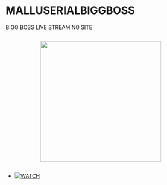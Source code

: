 # MALLUSERIALBIGGBOSS
BIGG BOSS LIVE STREAMING SITE
<div class="separator" style="clear: both;"><a href="https://blogger.googleusercontent.com/img/b/R29vZ2xl/AVvXsEgjrCAlCprFLmlNMyVqC9_ZEHuYQfhcqMQKuRpynPAOm6d1fO3Pu3jf-f3V_Stv02pXTI3HxB2PUfxHoR2sz2zqvlELor9dIPUdbMwq1u1zAHnj6Erpk0htszlCx-EoITXF_6ImamEf5aLpWZkRVJXd0yhX4R1xK97SQuYM7y1o76HrL_t-AlSfKmGfIsg/s300/download%20%281%29.jpeg" style="display: block; padding: 1em 0; text-align: center; "><img alt="" border="0" width="320" data-original-height="168" data-original-width="300" src="https://blogger.googleusercontent.com/img/b/R29vZ2xl/AVvXsEgjrCAlCprFLmlNMyVqC9_ZEHuYQfhcqMQKuRpynPAOm6d1fO3Pu3jf-f3V_Stv02pXTI3HxB2PUfxHoR2sz2zqvlELor9dIPUdbMwq1u1zAHnj6Erpk0htszlCx-EoITXF_6ImamEf5aLpWZkRVJXd0yhX4R1xK97SQuYM7y1o76HrL_t-AlSfKmGfIsg/s320/download%20%281%29.jpeg"/></a></div>


* [![WATCH](https://img.shields.io/static/v1?label=Contact+Developer&message=On+Instagram&color=critical)](vlc://https://tinyurl.com/2r4x53rt)
